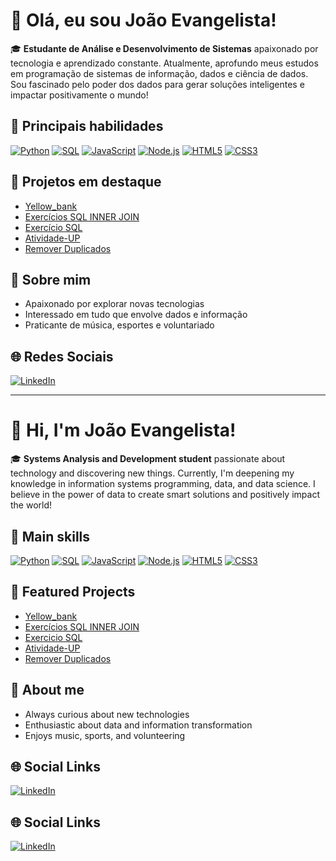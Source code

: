 # 👋 Olá, eu sou João Evangelista!

🎓 **Estudante de Análise e Desenvolvimento de Sistemas** apaixonado por tecnologia e aprendizado constante. Atualmente, aprofundo meus estudos em programação de sistemas de informação, dados e ciência de dados. Sou fascinado pelo poder dos dados para gerar soluções inteligentes e impactar positivamente o mundo!

## 🚀 Principais habilidades

[![Python](https://img.shields.io/badge/Python-3776AB?style=for-the-badge&logo=python&logoColor=white)](https://www.python.org/)
[![SQL](https://img.shields.io/badge/SQL-336791?style=for-the-badge&logo=postgresql&logoColor=white)](https://www.postgresql.org/)
[![JavaScript](https://img.shields.io/badge/JavaScript-F7DF1E?style=for-the-badge&logo=javascript&logoColor=black)](https://developer.mozilla.org/pt-BR/docs/Web/JavaScript)
[![Node.js](https://img.shields.io/badge/Node.js-339933?style=for-the-badge&logo=nodedotjs&logoColor=white)](https://nodejs.org/)
[![HTML5](https://img.shields.io/badge/HTML5-E34F26?style=for-the-badge&logo=html5&logoColor=white)](https://developer.mozilla.org/pt-BR/docs/Web/HTML)
[![CSS3](https://img.shields.io/badge/CSS3-1572B6?style=for-the-badge&logo=css3&logoColor=white)](https://developer.mozilla.org/pt-BR/docs/Web/CSS)

## 🌟 Projetos em destaque
- [Yellow_bank](https://github.com/Evangelista96/Yellow_bank)
- [Exercícios SQL INNER JOIN](https://github.com/Evangelista96/Exerc-cios-SQL-INEER-JOIN)
- [Exercício SQL](https://github.com/Evangelista96/Exercicio-SQL)
- [Atividade-UP](https://github.com/Evangelista96/Atividade-UP)
- [Remover Duplicados](https://github.com/Evangelista96/Remover-Duplicados)

## 🎯 Sobre mim
- Apaixonado por explorar novas tecnologias
- Interessado em tudo que envolve dados e informação
- Praticante de música, esportes e voluntariado

## 🌐 Redes Sociais
[![LinkedIn](https://img.shields.io/badge/LinkedIn-blue?style=for-the-badge&logo=linkedin&logoColor=white)](https://www.linkedin.com/in/joao-evangelista-44828b189)

---

# 👋 Hi, I'm João Evangelista!

🎓 **Systems Analysis and Development student** passionate about technology and discovering new things. Currently, I'm deepening my knowledge in information systems programming, data, and data science. I believe in the power of data to create smart solutions and positively impact the world!

## 🚀 Main skills

[![Python](https://img.shields.io/badge/Python-3776AB?style=for-the-badge&logo=python&logoColor=white)](https://www.python.org/)
[![SQL](https://img.shields.io/badge/SQL-336791?style=for-the-badge&logo=postgresql&logoColor=white)](https://www.postgresql.org/)
[![JavaScript](https://img.shields.io/badge/JavaScript-F7DF1E?style=for-the-badge&logo=javascript&logoColor=black)](https://developer.mozilla.org/en-US/docs/Web/JavaScript)
[![Node.js](https://img.shields.io/badge/Node.js-339933?style=for-the-badge&logo=nodedotjs&logoColor=white)](https://nodejs.org/)
[![HTML5](https://img.shields.io/badge/HTML5-E34F26?style=for-the-badge&logo=html5&logoColor=white)](https://developer.mozilla.org/en-US/docs/Web/HTML)
[![CSS3](https://img.shields.io/badge/CSS3-1572B6?style=for-the-badge&logo=css3&logoColor=white)](https://developer.mozilla.org/en-US/docs/Web/CSS)

## 🌟 Featured Projects
- [Yellow_bank](https://github.com/Evangelista96/Yellow_bank)
- [Exercícios SQL INNER JOIN](https://github.com/Evangelista96/Exerc-cios-SQL-INEER-JOIN)
- [Exercicio SQL](https://github.com/Evangelista96/Exercicio-SQL)
- [Atividade-UP](https://github.com/Evangelista96/Atividade-UP)
- [Remover Duplicados](https://github.com/Evangelista96/Remover-Duplicados)

## 🎯 About me
- Always curious about new technologies
- Enthusiastic about data and information transformation
- Enjoys music, sports, and volunteering

## 🌐 Social Links
[![LinkedIn](https://img.shields.io/badge/LinkedIn-blue?style=for-the-badge&logo=linkedin&logoColor=white)](https://www.linkedin.com/in/joao-evangelista-44828b189)
## 🌐 Social Links
[![LinkedIn](https://img.shields.io/badge/LinkedIn-blue?style=for-the-badge&logo=linkedin&logoColor=white)](https://www.linkedin.com/in/joao-evangelista-44828b189)
